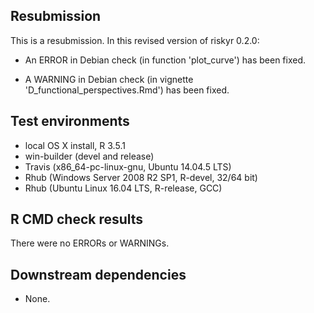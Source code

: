 
## Resubmission

This is a resubmission. In this revised version of riskyr 0.2.0:

* An ERROR in Debian check (in function 'plot_curve') has been fixed.  

* A WARNING in Debian check (in vignette 'D_functional_perspectives.Rmd') has been fixed. 

## Test environments

* local OS X install, R 3.5.1
* win-builder (devel and release)
* Travis (x86_64-pc-linux-gnu, Ubuntu 14.04.5 LTS)
* Rhub (Windows Server 2008 R2 SP1, R-devel, 32/64 bit)
* Rhub (Ubuntu Linux 16.04 LTS, R-release, GCC)

## R CMD check results

There were no ERRORs or WARNINGs.

## Downstream dependencies

* None.

